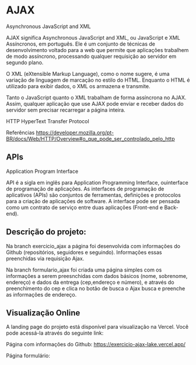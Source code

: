<h1>AJAX</h1>
Asynchronous JavaScript and XML

AJAX significa Asynchronous JavaScript and XML, ou JavaScript e XML Assíncronos, em português. Ele é um conjunto de técnicas de desenvolvimento voltado para a web que permite que aplicações trabalhem de modo assíncrono, processando qualquer requisição ao servidor em segundo plano.

O XML  (eXtensible Markup Language), como o nome sugere, é uma variação de linguagem de marcação no estilo do HTML. Enquanto o HTML é utilizado para exibir dados, o XML os armazena e transmite.

Tanto o JavaScript quanto o XML trabalham de forma assíncrona no AJAX. Assim, qualquer aplicação que use AJAX pode enviar e receber dados do servidor sem precisar recarregar a página inteira.

HTTP
HyperText Transfer Protocol

Referências
https://developer.mozilla.org/pt-BR/docs/Web/HTTP/Overview#o_que_pode_ser_controlado_pelo_http

<h2>APIs</h2>
Application Program Interface

API é a sigla em inglês para Application Programming Interface, ouinterface de programação de aplicações. As interfaces de programação de aplicativos (APIs) são conjuntos de ferramentas, definições e protocolos para a criação de aplicações de software. A interface pode ser pensada como um contrato de serviço entre duas aplicações (Front-end e Back-end).

<h2>Descrição do projeto:</h2>

Na branch exercicio_ajax a página foi desenvolvida com informações do Github (repositórios, seguidores e seguindo). Informações essas preenchidas via requisição Ajax.

Na branch formulario_ajax foi criada uma página simples com os informações a serem preesnchidas com dados básicos (nome, sobrenome, endereço) e dados da entrega (cep,endereço e número), e através do preenchimento do cep e clica no botão de busca o Ajax busca e preenche as informações de endereço.

<h2>Visualização Online</h2>
A landing page do projeto está disponível para visualização na Vercel. Você pode acessá-la através do seguinte link:
 
Página com informações do Github: https://exercicio-ajax-lake.vercel.app/

Página formulário: 



